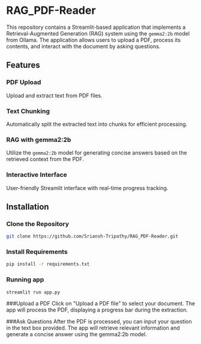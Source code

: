 # RAG_PDF-Reader

This repository contains a Streamlit-based application that implements a Retrieval-Augmented Generation (RAG) system using the `gemma2:2b` model from Ollama. The application allows users to upload a PDF, process its contents, and interact with the document by asking questions.

## Features

### PDF Upload
Upload and extract text from PDF files.

### Text Chunking
Automatically split the extracted text into chunks for efficient processing.

### RAG with gemma2:2b
Utilize the `gemma2:2b` model for generating concise answers based on the retrieved context from the PDF.

### Interactive Interface
User-friendly Streamlit interface with real-time progress tracking.

## Installation

### Clone the Repository
```bash
git clone https://github.com/Sriansh-Tripathy/RAG_PDF-Reader.git
````
### Install Requirements
```bash
pip install -r requirements.txt
````
### Running app
```bash
streamlit run app.py
````
###Upload a PDF
Click on "Upload a PDF file" to select your document.
The app will process the PDF, displaying a progress bar during the extraction.

###Ask Questions
After the PDF is processed, you can input your question in the text box provided.
The app will retrieve relevant information and generate a concise answer using the gemma2:2b model.
